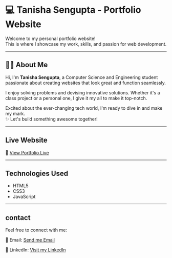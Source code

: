 # 💻 Tanisha Sengupta - Portfolio Website

Welcome to my personal portfolio website!  
This is where I showcase my work, skills, and passion for web development.

---

## 👩‍💻 About Me

Hi, I'm **Tanisha Sengupta**, a Computer Science and Engineering student passionate about creating websites that look great and function seamlessly.

I enjoy solving problems and devising innovative solutions. Whether it's a class project or a personal one, I give it my all to make it top-notch.

Excited about the ever-changing tech world, I'm ready to dive in and make my mark.  
✨ Let's build something awesome together!

---

## Live Website

🔗 [View Portfolio Live](https://wordaddict12734.github.io/Tanisha-website/portfolio.html)  

---

##  Technologies Used

- HTML5
- CSS3
- JavaScript

---

## contact
Feel free to connect with me:

📧 Email: [Send me Email](mahisengupta715@gmail.com)

💼 LinkedIn: [Visit my LinkedIn](https://www.linkedin.com/in/tanisha-sengupta-8a0a04297/)
